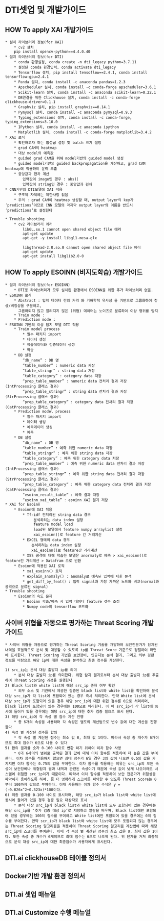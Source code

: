 # DTI셋업 및 개발가이드


## HOW To apply XAI 개발가이드
    * 설치 라이브러리 정보(for XAI)
        * cv2 설치
        pip install opencv-python==4.4.0.40
    * 설치 라이브러리 정보(for DTI)
        * conda 환경설정, conda create -n dti_legacy python=3.7.11
        * 설정된 conda 환경입력, conda activate dti_legacy
        * Tensorflow 설치, pip install tensoflow==2.4.1, conda install tensorflow-gpu=2.4.1
        * Panda 설치, conda install -c anaconda pandas=1.2.3
        * Apscheduler 설치, conda install -c conda-forge apscheduler=3.6.1
        * Scikit-learn 설치, conda install -c anaconda scikit-learn=0.22.1
        * DB연결을 위한 Clickhouse 설치, conda install -c conda-forge clickhouse-driver=0.1.1
        * Graphviz 설치, pip install graphviz==0.14.1
        * Pymysql 설치, conda install -c anaconda pymysql=0.9.3
        * Typing_extensions 설치, conda install -c conda-forge, typing_extensions=3.10.0
        * IPython 설치, conda install -c anaconda ipython
        * Matplotlib 설치, conda install -c conda-forge matplotlib=3.4.2
    * XAI 로직
        * 확인하고자 하는 합성곱 설정 및 batch 크기 설정
        * grad CAM의 heatmap
        * 대상 model의 예측값
        * guided grad CAM을 위해 model기반의 guided model 생성
        * guided model기반의 guided backpropagation을 계산하고, grad CAM heatmap에 적용하여 윤곽 추출
        * 중앙값과 편차 계산
            입력값이 image인 경우 : abs()
            입력값이 string인 경우 : 중앙값과 편차
    * CNN기반의 DTI모델에 XAI 적용
        * 구조체 자체에는 제한사항 없음
        * 주의 : grad CAM이 heatmap 생성할 때, output layer의 key가 ‘predictions’이므로 CNN 모델의 마지막 output layer의 이름을 반드시 ‘predictions’로 설정한다
    
    * Trouble shooting
        * cv2 라이브러리 에러
            libGL.so.1 cannot open shared object file 에러
            apt-get update
            apt-get -y install libgl1-mesa-glx

            libgthread-2.0.so.0 cannot open shared object file 에러
            apt-get update
            apt-get install libglib2.0-0


## HOW To apply ESOINN (비지도학습) 개발가이드
    * 설치 라이브러리 정보(for ESOINN)
        * DTI용 라이브러리가 모두 설치된 환경에서 ESOINN을 위한 추가 라이브러리 없음. 
    * ESOINN 로직
        * Abstract : 입력 데이터 간의 거리 와 기하학적 유사성 을 기반으로 그룹화하여 정상/비정상을 구분하고, 
          그룹화되지 않고 알려지지 않은 (위협) 데이터는 노이즈로 분류하여 이상 행위를 탐지
        * Train mode : 
        * Prediction mode : 
    * ESOINN 기반의 이상 탐지 모델 DTI 적용
        * Train model process
            * 필수 패키지 import
            * 데이터 생성
            * 학습데이터와 검증데이터 생성
            * 학습
        * DB 설정
            “db_name” : DB 명
            “table_number” : numeric data 저장
            “table_stringr” : string data 저장
            “table_category” : category data 저장
            “prep_table_number” : numeric data 전처리 결과 저장 (IntProcessing 클래스 결과)
            “prep_table_stringr” : string data 전처리 결과 저장 (StrProcessing 클래스 결과)
            “prep_table_category” : category data 전처리 결과 저장 (CatProcessing 클래스 결과)
        * Prediction model process
            * 필수 패키지 import
            * 데이터 생성
            * 예측데이터 생성
            * 예측
        * DB 설정
            “db_name” : DB 명
            “table_number” : 예측 위한 numeric data 저장
            “table_stringr” : 예측 위한 string data 저장
            “table_category” : 예측 위한 category data 저장
            “prep_table_number” : 예측 위한 numeric data 전처리 결과 저장 (IntProcessing 클래스 결과)
            “prep_table_stringr” : 예측 위한 string data 전처리 결과 저장 (StrProcessing 클래스 결과)
            “prep_table_category” : 예측 위한 category data 전처리 결과 저장 (CatProcessing 클래스 결과)
            “esoinn_result_table” : 예측 결과 저장 
            “esoinn_xai_table” : esoinn XAI 결과 저장 
    * XAI for Esoinn
        * Esoinn에 XAI 적용
            * Tf-idf 전처리된 string data 경우
                 분석하려는 data index 설정
                 feature model load
                 load된 모델에서 feature numpy arraylist 설정
                 xai_esoinn()로 feature 간 거리계산
            * EXCEL 형태의 data 경우
                분석하려는 data index 설정
                xai_esoinn()로 feature간 거리계산
            * XSS 공격에 대해 학습한 모델은 anormaly로 예측 > xai_esoinn()로 feature간 거리계산 > Datafram 으로 반환
        * Esoinn에 적용된 XAI 로직
            * xai_esoinn() 로직
            * explain_anomaly() : anomaly로 예측된 입력에 대한 분석
            * get_diff_by_feat() : 입력 signal과 가장 가까운 노드와 비교(normal과 공격으로 분류된 signal)
    * Trouble shooting
        * Esoinn의 속도 문제
            * Esoinn 학습/예측 시 입력 데이터 feature 갯수 조정
            * Numpy code의 tensorflow 코드화

## 사이버 위협을 자동으로 평가하는 Threat Scoring 개발가이드
    * 사이버 위협을 자동으로 평가하는 Threat Scoring 기술을 개발하여 보안전문가가 탐지된 내역을 효율적으로 분석 및 대응할 수 있도록 ip를 Threat Score 기준으로 정렬하여 화면에 표시한다. Threat Scoring 기법은 보안장비, 인공지능 분석 결과, 그리고 외부 평판 정보를 바탕으로 해당 ip에 대한 속성을 분석하고 최종 점수를 계산한다. 

    1) src_ip는 분석 대상 출발지 ip를 의미
        * 분석 대상 출발지 ip를 의미한다. 위협 탐지 결과로부터 분석 대상 출발지 ip를 추출하여 Threat Scoring 과정을 실행한다
    2) Black list와 white list에 해당 src_ip 존재 여부 확인
        * 외부 소스 및 기관에서 제공한 검증된 black list와 white list를 확인하여 분석 대상 src_ip가 각 list에 포함되어 있는 경우 즉시 처리한다. 만약 White list에 분석 대상 src_ip가 포함되어 있을 경우 해당 src_ip에 대한 위협 점수를 0으로 처리하며, black list에 포함되어 있는 경우에는 100으로 처리한다. 이 때 src_ip가 각 list에 동시에 들어가 있을 경우에는 해당 src_ip에 대한 추가 검증 필요로 표시 된다.
    3) 해당 src_ip에 각 속성 별 점수 계산 진행
        * 총 6개의 속성을 사용하며 각 속성은 별도의 계산법으로 변수 값에 대한 계산을 진행한다
    4) 속성 별 계산된 점수를 합의
        * 각 속성 별 계산된 점수는 최소 값 0, 최대 값 1이다. 따라서 속성 총 개수가 6개이므로 최대 점수가 6으로 나올 수 있다
    5) 합의 결과를 숫자 0-100 사이로 변환 하기 위하여 이차 함수 사용
        * 0과 6사이의 범위로 출력된 결과 값에 대해 이차 함수를 적용하여 더 높은 값을 부여한다. 이차 함수를 적용하지 않으면 최대 점수가 6일 경우 3의 값이 나오면 0.5의 값을 가지지만 이차 함수는 0.75의 값을 부여한다. 이차 함수를 적용하는 이유는 src_ip의 모든 속성이 보안장비나 위협탐지 결과 내역과 관련된 속성이기 때문에 속성 값이 낮게 나오더라도 시스템에 위험한 src_ip이기 때문이다. 따라서 이차 함수를 적용하여 보안 전문가가 위험성을 파악하기 용이하도록 하며, 좀 더 명확하게 스코어를 파악할 수 있도록 Threat Score는 0부터 100까지 값으로 부여한다. 이때 사용하는 이차 함수 수식은 y =(-0.026x^2+0.323x)*100이다.
    6) 최종 결과를 0-100 사이로 표시하며, 해당 src_ip가 black list와 white list에 동시에 들어가 있을 경우 검증 필요 대상자로 표시
        * 분석 대상 src_ip가 black list와 white list에 모두 포함되어 있는 경우에는 해당 src_ip를 ‘추가 검증 대상 ip’로 지정하고 알람을 띄우며, Black list에만 포함되어 있을 경우에는 100의 점수를 부여하고 White list에만 포함되어 있을 경우에는 0의 점수를 부여한다. 만약 scr_ip가 black list와 white list에 모두 포함되지 않는 경우에는 Threat Scoring 알고리즘을 적용하여 Threat Scoring 알고리즘 계산법에 따라 해당 src_ip에 스코어를 부여한다. 이때 각 속성 별 계산된 점수의 최소 값은 0, 최대 값은 1이다. 또한 속성 총 개수가 6개이므로 최대 점수는 6으로 나오게 된다. 위 단계를 거쳐 최종적으로 분석 대상 src_ip에 대한 최종점수가 사용자에게 표시된다.

## DTI.ai clickhouseDB 테이블 정의서

## Docker기반 개발 환경 정의서

## DTI.ai 셋업 매뉴얼

## DTI.ai Customize 수행 메뉴얼

